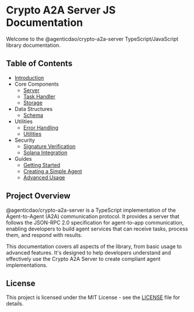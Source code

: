 # Crypto A2A Server JS Documentation

Welcome to the @agenticdao/crypto-a2a-server TypeScript/JavaScript library documentation.

## Table of Contents

- [Introduction](./introduction.md)
- Core Components
  - [Server](./server.md)
  - [Task Handler](./task-handler.md)
  - [Storage](./storage.md)
- Data Structures
  - [Schema](./schema.md)
- Utilities
  - [Error Handling](./error-handling.md)
  - [Utilities](./utilities.md)
- Security
  - [Signature Verification](./signature-verification.md)
  - [Solana Integration](./solana-integration.md)
- Guides
  - [Getting Started](./getting-started.md)
  - [Creating a Simple Agent](./creating-a-simple-agent.md)
  - [Advanced Usage](./advanced-usage.md)

## Project Overview

@agenticdao/crypto-a2a-server is a TypeScript implementation of the Agent-to-Agent (A2A) communication protocol. It provides a server that follows the JSON-RPC 2.0 specification for agent-to-app communication, enabling developers to build agent services that can receive tasks, process them, and respond with results.

This documentation covers all aspects of the library, from basic usage to advanced features. It's designed to help developers understand and effectively use the Crypto A2A Server to create compliant agent implementations.

## License

This project is licensed under the MIT License - see the [LICENSE](../LICENSE) file for details. 